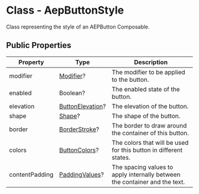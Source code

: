 # Class - AepButtonStyle

Class representing the style of an AEPButton Composable.

## Public Properties

| Property       | Type                                                         | Description                                                  |
| -------------- | ------------------------------------------------------------ | ------------------------------------------------------------ |
| modifier       | [Modifier](https://developer.android.com/reference/kotlin/androidx/compose/ui/Modifier)? | The modifier to be applied to the button.                    |
| enabled        | Boolean?                                                     | The enabled state of the button.                             |
| elevation      | [ButtonElevation](https://developer.android.com/reference/kotlin/androidx/compose/material3/ButtonElevation?hl=en)? | The elevation of the button.                                 |
| shape          | [Shape](https://developer.android.com/reference/kotlin/androidx/compose/ui/graphics/Shape?hl=en)? | The shape of the button.                                     |
| border         | [BorderStroke](https://developer.android.com/reference/kotlin/androidx/compose/foundation/BorderStroke?hl=en)? | The border to draw around the container of this button.      |
| colors         | [ButtonColors](https://developer.android.com/reference/kotlin/androidx/compose/material3/ButtonColors?hl=en)? | The colors that will be used for this button in different states. |
| contentPadding | [PaddingValues](https://developer.android.com/reference/kotlin/androidx/compose/foundation/layout/PaddingValues?hl=en)? | The spacing values to apply internally between the container and the text. |
